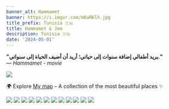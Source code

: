 ```yaml
---
banner_alt: Hammamet
banner: https://i.imgur.com/m0aRKlh.jpg
title_prefix: Tunisia 🇹🇳
title: Hammamet & Jem
description: Tunisia 🇹🇳
date: '2024-05-01'
---
```


**"يريد أطفالي إضافة سنوات إلى حياتي؛ أريد أن أضيف الحياة إلى سنواتي."**  
— *Hammamet - movie*

![](https://i.imgur.com/SJWtRa2.jpg)

🌍 Explore [My map](https://maps.app.goo.gl/efjv9qCueNC6q5xQ8) – A collection of the most beautiful places ✨

![](https://i.imgur.com/o2VsH5w.jpg)
![](https://i.imgur.com/8UOk9V0.jpg)
![](https://i.imgur.com/c85p69n.jpg)
![](https://i.imgur.com/nTFGReG.jpg)
![](https://i.imgur.com/MYFs7oS.jpg)
![](https://i.imgur.com/bXx2MgA.jpg)
![](https://i.imgur.com/3j4SvpR.jpg)
![](https://i.imgur.com/YXBfUmg.jpg)
![](https://i.imgur.com/mYlbJfO.jpg)
![](https://i.imgur.com/XVXG3XQ.jpg)
![](https://i.imgur.com/uiACCV5.jpg)
![](https://i.imgur.com/m0aRKlh.jpg)
